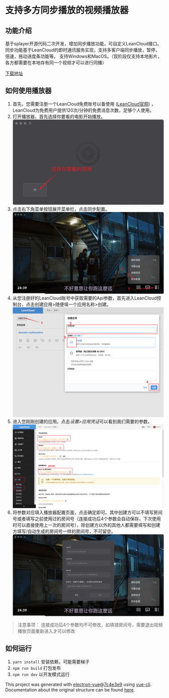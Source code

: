 # 支持多方同步播放的视频播放器

## 功能介绍
基于splayer开源代码二次开发，增加同步播放功能，可自定义LeanCloud接口。
同步功能基于LeanCloud的即时通讯服务实现，支持多客户端同步播放，暂停，倍速，拖动进度条功能等。
支持Windows和MacOS。（现阶段仅支持本地影片，各方都需要在本地存有同一个视频才可以进行同播）

[下载地址](https://github.com/loukai99/shareplay-video-player/releases)

## 如何使用播放器
1. 首先，您需要注册一个LeanCloud免费账号以备使用 ([LeanCloud官网](https://www.leancloud.cn/)) ，LeanCloud为免费用户提供120次/分钟的免费消息次数，足够个人使用。
2. 打开播放器，首先选择你要看的电影开始播放。![](./READMEImage/0.png)
3. 点击右下角菜单按钮展开菜单栏，点击同步配置。![](./READMEImage/1.png)
4. 从您注册好的LeanCloud账号中获取需要的Api参数，首先进入LeanCloud控制台，点击创建应用>随便填一个应用名称>创建。![](./READMEImage/4.png)
5. 进入您刚刚创建的应用。点击*设置>应用凭证*可以看到我们需要的参数。![](./READMEImage/3.png)
6. 将参数对应填入播放器配置页面，点击确定即可。其中创建方可以不填写房间号或者填写之前使用过的房间号（连接成功后4个参数会自动保存，下次使用时可以直接使用上一次的房间号），除创建方以外的其他人都需要填写和创建方填写/自动生成的房间号一样的房间号，不可留空。![](./READMEImage/2.png)

> 注意事项：
> 连接成功后4个参数均不可修改，如填错房间号，需要退出视频播放页面重新进入才可以修改

## 如何运行
1. `yarn install` 安装依赖，可能需要梯子
2. `npm run build` 打包发布
3. `npm run dev` 以开发模式运行

This project was generated with [electron-vue](https://github.com/SimulatedGREG/electron-vue)@[7c4e3e9](https://github.com/SimulatedGREG/electron-vue/tree/7c4e3e90a772bd4c27d2dd4790f61f09bae0fcef) using [vue-cli](https://github.com/vuejs/vue-cli). Documentation about the original structure can be found [here](https://simulatedgreg.gitbooks.io/electron-vue/content/index.html).
